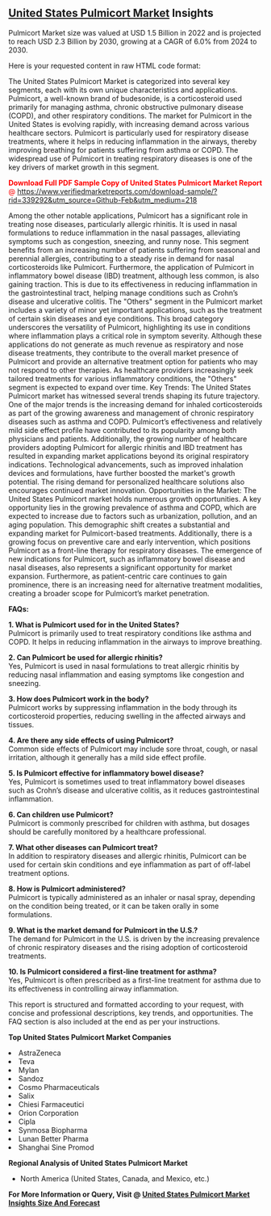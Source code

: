 <h2><a href="https://www.verifiedmarketreports.com/download-sample/?rid=339292&amp;utm_source=Github-Feb&amp;utm_medium=218" target="_blank">United States Pulmicort Market</a> Insights</h2><p>Pulmicort Market size was valued at USD 1.5 Billion in 2022 and is projected to reach USD 2.3 Billion by 2030, growing at a CAGR of 6.0% from 2024 to 2030.</p><p>Here is your requested content in raw HTML code format:  <p>The United States Pulmicort Market is categorized into several key segments, each with its own unique characteristics and applications. Pulmicort, a well-known brand of budesonide, is a corticosteroid used primarily for managing asthma, chronic obstructive pulmonary disease (COPD), and other respiratory conditions. The market for Pulmicort in the United States is evolving rapidly, with increasing demand across various healthcare sectors. Pulmicort is particularly used for respiratory disease treatments, where it helps in reducing inflammation in the airways, thereby improving breathing for patients suffering from asthma or COPD. The widespread use of Pulmicort in treating respiratory diseases is one of the key drivers of market growth in this segment. <p><span class=""><span style="color: #ff0000;"><strong>Download Full PDF Sample Copy of United States Pulmicort Market Report</strong> @ </span><a href="https://www.verifiedmarketreports.com/download-sample/?rid=339292&amp;utm_source=Github-Feb&amp;utm_medium=218" target="_blank">https://www.verifiedmarketreports.com/download-sample/?rid=339292&amp;utm_source=Github-Feb&amp;utm_medium=218</a></span></p> Among the other notable applications, Pulmicort has a significant role in treating nose diseases, particularly allergic rhinitis. It is used in nasal formulations to reduce inflammation in the nasal passages, alleviating symptoms such as congestion, sneezing, and runny nose. This segment benefits from an increasing number of patients suffering from seasonal and perennial allergies, contributing to a steady rise in demand for nasal corticosteroids like Pulmicort. Furthermore, the application of Pulmicort in inflammatory bowel disease (IBD) treatment, although less common, is also gaining traction. This is due to its effectiveness in reducing inflammation in the gastrointestinal tract, helping manage conditions such as Crohn’s disease and ulcerative colitis. The "Others" segment in the Pulmicort market includes a variety of minor yet important applications, such as the treatment of certain skin diseases and eye conditions. This broad category underscores the versatility of Pulmicort, highlighting its use in conditions where inflammation plays a critical role in symptom severity. Although these applications do not generate as much revenue as respiratory and nose disease treatments, they contribute to the overall market presence of Pulmicort and provide an alternative treatment option for patients who may not respond to other therapies. As healthcare providers increasingly seek tailored treatments for various inflammatory conditions, the "Others" segment is expected to expand over time. Key Trends: The United States Pulmicort market has witnessed several trends shaping its future trajectory. One of the major trends is the increasing demand for inhaled corticosteroids as part of the growing awareness and management of chronic respiratory diseases such as asthma and COPD. Pulmicort’s effectiveness and relatively mild side effect profile have contributed to its popularity among both physicians and patients. Additionally, the growing number of healthcare providers adopting Pulmicort for allergic rhinitis and IBD treatment has resulted in expanding market applications beyond its original respiratory indications. Technological advancements, such as improved inhalation devices and formulations, have further boosted the market's growth potential. The rising demand for personalized healthcare solutions also encourages continued market innovation. Opportunities in the Market: The United States Pulmicort market holds numerous growth opportunities. A key opportunity lies in the growing prevalence of asthma and COPD, which are expected to increase due to factors such as urbanization, pollution, and an aging population. This demographic shift creates a substantial and expanding market for Pulmicort-based treatments. Additionally, there is a growing focus on preventive care and early intervention, which positions Pulmicort as a front-line therapy for respiratory diseases. The emergence of new indications for Pulmicort, such as inflammatory bowel disease and nasal diseases, also represents a significant opportunity for market expansion. Furthermore, as patient-centric care continues to gain prominence, there is an increasing need for alternative treatment modalities, creating a broader scope for Pulmicort’s market penetration. <p><strong>FAQs:</strong></p> <p><strong>1. What is Pulmicort used for in the United States?</strong><br> Pulmicort is primarily used to treat respiratory conditions like asthma and COPD. It helps in reducing inflammation in the airways to improve breathing.</p> <p><strong>2. Can Pulmicort be used for allergic rhinitis?</strong><br> Yes, Pulmicort is used in nasal formulations to treat allergic rhinitis by reducing nasal inflammation and easing symptoms like congestion and sneezing.</p> <p><strong>3. How does Pulmicort work in the body?</strong><br> Pulmicort works by suppressing inflammation in the body through its corticosteroid properties, reducing swelling in the affected airways and tissues.</p> <p><strong>4. Are there any side effects of using Pulmicort?</strong><br> Common side effects of Pulmicort may include sore throat, cough, or nasal irritation, although it generally has a mild side effect profile.</p> <p><strong>5. Is Pulmicort effective for inflammatory bowel disease?</strong><br> Yes, Pulmicort is sometimes used to treat inflammatory bowel diseases such as Crohn’s disease and ulcerative colitis, as it reduces gastrointestinal inflammation.</p> <p><strong>6. Can children use Pulmicort?</strong><br> Pulmicort is commonly prescribed for children with asthma, but dosages should be carefully monitored by a healthcare professional.</p> <p><strong>7. What other diseases can Pulmicort treat?</strong><br> In addition to respiratory diseases and allergic rhinitis, Pulmicort can be used for certain skin conditions and eye inflammation as part of off-label treatment options.</p> <p><strong>8. How is Pulmicort administered?</strong><br> Pulmicort is typically administered as an inhaler or nasal spray, depending on the condition being treated, or it can be taken orally in some formulations.</p> <p><strong>9. What is the market demand for Pulmicort in the U.S.?</strong><br> The demand for Pulmicort in the U.S. is driven by the increasing prevalence of chronic respiratory diseases and the rising adoption of corticosteroid treatments.</p> <p><strong>10. Is Pulmicort considered a first-line treatment for asthma?</strong><br> Yes, Pulmicort is often prescribed as a first-line treatment for asthma due to its effectiveness in controlling airway inflammation.</p>  This report is structured and formatted according to your request, with concise and professional descriptions, key trends, and opportunities. The FAQ section is also included at the end as per your instructions.</p><p><strong>Top United States Pulmicort Market Companies</strong></p><div data-test-id=""><p><li>AstraZeneca</li><li> Teva</li><li> Mylan</li><li> Sandoz</li><li> Cosmo Pharmaceuticals</li><li> Salix</li><li> Chiesi Farmaceutici</li><li> Orion Corporation</li><li> Cipla</li><li> Synmosa Biopharma</li><li> Lunan Better Pharma</li><li> Shanghai Sine Promod</li></p><div><strong>Regional Analysis of&nbsp;United States Pulmicort Market</strong></div><ul><li dir="ltr"><p dir="ltr">North America&nbsp;(United States, Canada, and Mexico, etc.)</p></li></ul><p><strong>For More Information or Query, Visit @&nbsp;</strong><strong><a href="https://www.verifiedmarketreports.com/product/pulmicort-market/?utm_source=Github-Feb&amp;utm_medium=218" target="_blank">United States Pulmicort Market Insights Size And Forecast</a></strong></p></div>
